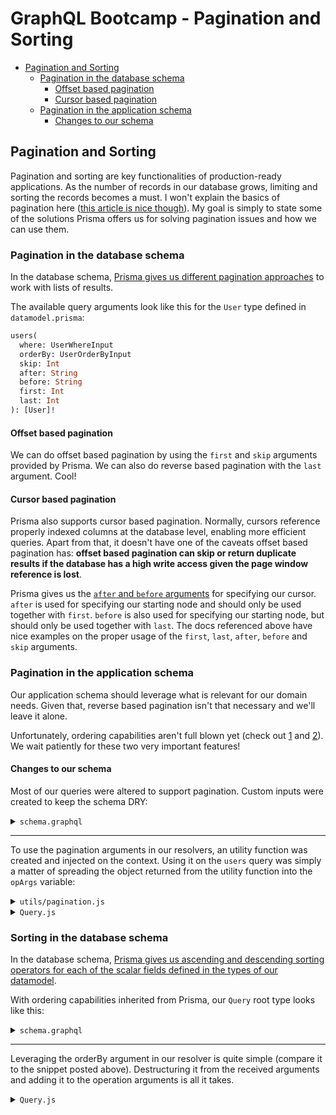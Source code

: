 # GraphQL Bootcamp - Pagination and Sorting

- [Pagination and Sorting](#pagination-and-sorting)
  - [Pagination in the database schema](#pagination-in-the-database-schema)
      - [Offset based pagination](#offset-based-pagination)
      - [Cursor based pagination](#cursor-based-pagination)
  - [Pagination in the application schema](#pagination-in-the-application-schema)
      - [Changes to our schema](#changes-to-our-schema)

## Pagination and Sorting

Pagination and sorting are key functionalities of production-ready applications. As the number of records in our database grows, limiting and sorting the records becomes a must. I won't explain the basics of pagination here ([this article is nice though](https://slack.engineering/evolving-api-pagination-at-slack-1c1f644f8e12)). My goal is simply to state some of the solutions Prisma offers us for solving pagination issues and how we can use them.

### Pagination in the database schema

In the database schema, [Prisma gives us different pagination approaches](https://www.prisma.io/docs/prisma-graphql-api/reference/queries-qwe1/#pagination) to work with lists of results.

The available query arguments look like this for the `User` type defined in `datamodel.prisma`:

```graphql
users(
  where: UserWhereInput
  orderBy: UserOrderByInput
  skip: Int
  after: String
  before: String
  first: Int
  last: Int
): [User]!
```

#### Offset based pagination

We can do offset based pagination by using the `first` and `skip` arguments provided by Prisma. We can also do reverse based pagination with the `last` argument. Cool!

#### Cursor based pagination

Prisma also supports cursor based pagination. Normally, cursors reference properly indexed columns at the database level, enabling more efficient queries. Apart from that, it doesn't have one of the caveats offset based pagination has: **offset based pagination can skip or return duplicate results if the database has a high write access given the page window reference is lost**.

Prisma gives us the [`after` and `before` arguments](https://www.prisma.io/docs/prisma-graphql-api/reference/queries-qwe1/#seeking-forward-and-backward-with-first-and-last) for specifying our cursor. `after` is used for specifying our starting node and should only be used together with `first`. `before` is also used for specifying our starting node, but should only be used together with `last`. The docs referenced above have nice examples on the proper usage of the `first`, `last`, `after`, `before` and `skip` arguments. 

### Pagination in the application schema

Our application schema should leverage what is relevant for our domain needs. Given that, reverse based pagination isn't that necessary and we'll leave it alone.

Unfortunately, ordering capabilities aren't full blown yet (check out [1](https://github.com/prisma/prisma/issues/62) and [2](https://github.com/prisma/prisma/issues/95)). We wait patiently for these two very important features!

#### Changes to our schema

Most of our queries were altered to support pagination. Custom inputs were created to keep the schema DRY:

<details><summary><code>schema.graphql</code></summary>
<p>

```graphql
type Query {
  users(
    query: String
    page: SimplePaginationInput
    cursor: CursorPaginationInput
  ): [User!]!
  posts(
    query: String
    page: SimplePaginationInput
    cursor: CursorPaginationInput
  ): [Post!]!
  myPosts(
    query: String
    page: SimplePaginationInput
    cursor: CursorPaginationInput
  ): [Post!]!
  comments(
    page: SimplePaginationInput
    cursor: CursorPaginationInput
  ): [Comment!]!
  me: User!
  post(id: ID!): Post!
}

...

input SimplePaginationInput {
  first: Int!
  skip: Int!
}

input CursorPaginationInput {
  after: String!
}
```

</p>
</details>

---

To use the pagination arguments in our resolvers, an utility function was created and injected on the context. Using it on the `users` query was simply a matter of spreading the object returned from the utility function into the `opArgs` variable:

<details><summary><code>utils/pagination.js</code></summary>
<p>

```javascript
export const applyPagination = args => {
  const paginationArgs = {}
  const { page, cursor } = args

  if (page) {
    const { first, skip } = page
    paginationArgs.first = first
    paginationArgs.skip = skip
  }

  if (cursor) {
    paginationArgs.after = cursor.after
  }

  return paginationArgs
}
```

</p>
</details>

<details><summary><code>Query.js</code></summary>
<p>

```javascript
users(
  parent,
  args,
  {
    prisma,
    pagination: { applyPagination }
  },
  info
) {
  const opArgs = { ...applyPagination(args) }
  const { query } = args

  if (query) {
    opArgs.where = {
      OR: [{ name_contains: query }, { email_contains: query }]
    }
  }

  return prisma.query.users(opArgs, info)
}
```

</p>
</details>

### Sorting in the database schema

In the database schema, [Prisma gives us ascending and descending sorting operators for each of the scalar fields defined in the types of our datamodel](https://www.prisma.io/docs/1.27/prisma-graphql-api/reference/queries-qwe1/#ordering).

With ordering capabilities inherited from Prisma, our `Query` root type looks like this:

<details><summary><code>schema.graphql</code></summary>
<p>

```graphql
# import UserOrderByInput, PostOrderByInput, CommentOrderByInput from './generated/schema.graphql'

type Query {
  users(
    query: String
    page: SimplePaginationInput
    cursor: CursorPaginationInput
    orderBy: UserOrderByInput
  ): [User!]!
  posts(
    query: String
    page: SimplePaginationInput
    cursor: CursorPaginationInput
    orderBy: PostOrderByInput
  ): [Post!]!
  myPosts(
    query: String
    page: SimplePaginationInput
    cursor: CursorPaginationInput
    orderBy: PostOrderByInput
  ): [Post!]!
  comments(
    page: SimplePaginationInput
    cursor: CursorPaginationInput
    orderBy: CommentOrderByInput
  ): [Comment!]!
  me: User!
  post(id: ID!): Post!
}
```

</p>
</details>

---

Leveraging the orderBy argument in our resolver is quite simple (compare it to the snippet posted above). Destructuring it from the received arguments and adding it to the operation arguments is all it takes.

<details><summary><code>Query.js</code></summary>
<p>

```javascript
users(
  parent,
  args,
  {
    prisma,
    pagination: { applyPagination }
  },
  info
) {
  const { query, orderBy } = args
  const opArgs = { orderBy, ...applyPagination(args) }

  if (query) {
    opArgs.where = {
      OR: [{ name_contains: query }, { email_contains: query }]
    }
  }

  return prisma.query.users(opArgs, info)
}
```

</p>
</details>
